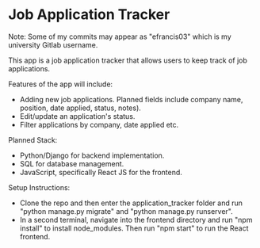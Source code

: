 ﻿# Job Application Tracker

Note: Some of my commits may appear as "efrancis03" which is my university Gitlab username.

This app is a job application tracker that allows users to keep track of job applications.

Features of the app will include:
- Adding new job applications. Planned fields include company name, position, date applied, status, notes).
- Edit/update an application's status.
- Filter applications by company, date applied etc.

Planned Stack:
- Python/Django for backend implementation.
- SQL for database management.
- JavaScript, specifically React JS for the frontend.

Setup Instructions:
- Clone the repo and then enter the application_tracker folder and run "python manage.py migrate" and "python manage.py runserver".
- In a second terminal, navigate into the frontend directory and run "npm install" to install node_modules. Then run "npm start" to run the React frontend.
